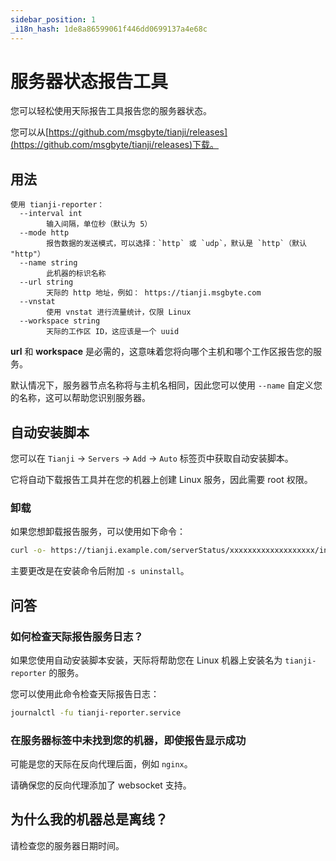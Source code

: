 ```yaml
---
sidebar_position: 1
_i18n_hash: 1de8a86599061f446dd0699137a4e68c
---
```

# 服务器状态报告工具

您可以轻松使用天际报告工具报告您的服务器状态。

您可以从[https://github.com/msgbyte/tianji/releases](https://github.com/msgbyte/tianji/releases)下载。

## 用法

```
使用 tianji-reporter：
  --interval int
        输入间隔，单位秒（默认为 5）
  --mode http
        报告数据的发送模式，可以选择：`http` 或 `udp`，默认是 `http`（默认 "http"）
  --name string
        此机器的标识名称
  --url string
        天际的 http 地址，例如： https://tianji.msgbyte.com
  --vnstat
        使用 vnstat 进行流量统计，仅限 Linux
  --workspace string
        天际的工作区 ID，这应该是一个 uuid
```

**url** 和 **workspace** 是必需的，这意味着您将向哪个主机和哪个工作区报告您的服务。

默认情况下，服务器节点名称将与主机名相同，因此您可以使用 `--name` 自定义您的名称，这可以帮助您识别服务器。

## 自动安装脚本

您可以在 `Tianji` -> `Servers` -> `Add` -> `Auto` 标签页中获取自动安装脚本。

它将自动下载报告工具并在您的机器上创建 Linux 服务，因此需要 root 权限。

### 卸载

如果您想卸载报告服务，可以使用如下命令：
```bash
curl -o- https://tianji.example.com/serverStatus/xxxxxxxxxxxxxxxxxxx/install.sh?url=https://tianji.example.com | sudo bash -s uninstall
``` 

主要更改是在安装命令后附加 `-s uninstall`。

## 问答

### 如何检查天际报告服务日志？

如果您使用自动安装脚本安装，天际将帮助您在 Linux 机器上安装名为 `tianji-reporter` 的服务。

您可以使用此命令检查天际报告日志：

```bash
journalctl -fu tianji-reporter.service
```

### 在服务器标签中未找到您的机器，即使报告显示成功

可能是您的天际在反向代理后面，例如 `nginx`。

请确保您的反向代理添加了 websocket 支持。

## 为什么我的机器总是离线？

请检查您的服务器日期时间。
